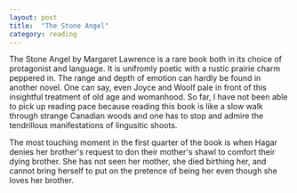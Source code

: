 ```yaml
---
layout: post 
title:  "The Stone Angel"
category: reading
---
```


The Stone Angel by Margaret Lawrence is a rare book both in its choice of protagonist and language. It is unifromly poetic with a rustic prairie charm peppered in. The range and depth of emotion can hardly be found in another novel. One can say, even Joyce and Woolf pale in front of this insightful treatment of old age and womanhood. So far, I have not been able to pick up reading pace because reading this book is like a slow walk through strange
Canadian woods and one has to stop and admire the tendrillous manifestations of lingusitic shoots.

The most touching moment in the first quarter of the book is when Hagar denies her brother's request to don their mother's shawl to comfort their dying brother. She has not seen her mother, she died birthing her, and cannot bring herself to put on the pretence of being her even though she loves her brother.